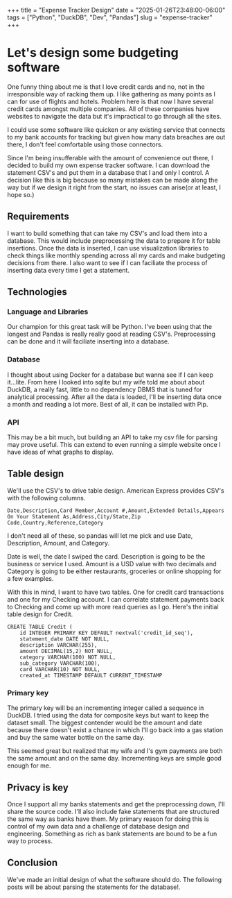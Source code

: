 +++
title = "Expense Tracker Design"
date = "2025-01-26T23:48:00-06:00"
tags = ["Python", "DuckDB", "Dev", "Pandas"]
slug = "expense-tracker"
+++

# Let's design some budgeting software

One funny thing about me is that I love credit cards and no, not in the irresponsible way of racking them up. I like gathering as many points as I can for use of flights and hotels. Problem here is that now I have several credit cards amongst multiple companies. All of these companies have websites to navigate the data but it's impractical to go through all the sites.

I could use some software like quicken or any existing service that connects to my bank accounts for tracking but given how many data breaches are out there, I don't feel comfortable using those connectors. 

Since I'm being insufferable with the amount of convenience out there, I decided to build my own expense tracker software. I can download the statement CSV's and put them in a database that I and only I control. A decision like this is big because so many mistakes can be made along the way but if we design it right from the start, no issues can arise(or at least, I hope so.)

## Requirements

I want to build something that can take my CSV's and load them into a database. This would include preprocessing the data to prepare it for table insertions. Once the data is inserted, I can use visualization libraries to check things like monthly spending across all my cards and make budgeting decisions from there. I also want to see if I can faciliate the process of inserting data every time I get a statement. 

## Technologies

### Language and Libraries
Our champion for this great task will be Python. I've been using that the longest and Pandas is really really good at reading CSV's. Preprocessing can be done and it will faciliate inserting into a database.

### Database
I thought about using Docker for a database but wanna see if I can keep it...lite. From here I looked into sqlite but my wife told me about about DuckDB, a really fast, little to no dependency DBMS that is tuned for analytical processing. After all the data is loaded, I'll be inserting data once a month and reading a lot more. Best of all, it can be installed with Pip. 

### API
This may be a bit much, but building an API to take my csv file for parsing may prove useful. This can extend to even running a simple website once I have ideas of what graphs to display. 

## Table design

We'll use the CSV's to drive table design. American Express provides CSV's with the following columns. 

`Date,Description,Card Member,Account #,Amount,Extended Details,Appears On Your Statement As,Address,City/State,Zip Code,Country,Reference,Category`

I don't need all of these, so pandas will let me pick and use Date, Description, Amount, and Category. 

Date is well, the date I swiped the card. Description is going to be the business or service I used. Amount is a USD value with two decimals and Category is going to be either restaurants, groceries or online shopping for a few examples. 

With this in mind, I want to have two tables. One for credit card transactions and one for my Checking account. I can correlate statement payments back to Checking and come up with more read queries as I go. Here's the initial table design for Credit. 

```
CREATE TABLE Credit (
    id INTEGER PRIMARY KEY DEFAULT nextval('credit_id_seq'),
    statement_date DATE NOT NULL,
    description VARCHAR(255),
    amount DECIMAL(15,2) NOT NULL,
    category VARCHAR(100) NOT NULL,
    sub_category VARCHAR(100),
    card VARCHAR(10) NOT NULL,
    created_at TIMESTAMP DEFAULT CURRENT_TIMESTAMP
```

### Primary key

The primary key will be an incrementing integer called a sequence in DuckDB. I tried using the data for composite keys but want to keep the dataset small. The biggest contender would be the amount and date because there doesn't exist a chance in which I'll go back into a gas station and buy the same water bottle on the same day. 

This seemed great but realized that my wife and I's gym payments are both the same amount and on the same day. Incrementing keys are simple good enough for me. 

## Privacy is key

Once I support all my banks statements and get the preprocessing down, I'll share the source code. I'll also include fake statements that are structured the same way as banks have them. My primary reason for doing this is control of my own data and a challenge of database design and engineering. Something as rich as bank statements are bound to be a fun way to process. 


## Conclusion

We've made an initial design of what the software should do. The following posts will be about parsing the statements for the database!. 

